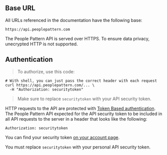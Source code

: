 ## Base URL

All URLs referenced in the documentation have the following base:

`https://api.peoplepattern.com`

The People Pattern API is served over HTTPS. To ensure data privacy, unecrypted HTTP is not supported.

## Authentication

> To authorize, use this code:

```shell
# With shell, you can just pass the correct header with each request
curl https://api.peoplepattern.com/... \
  -H "Authorization: securitytoken"
```

> Make sure to replace `securitytoken` with your API security token.

HTTP requests to the API are protected with [Token Based authentication](https://www.w3.org/2001/sw/Europe/events/foaf-galway/papers/fp/token_based_authentication/).  The People Pattern API expected for the API security token to be included in all API requests to the server in a header that looks like the following:

`Authorization: securitytoken`

You can find your security token [on your account page](https://app.peoplepattern.com/edit).

<aside class="notice">
You must replace <code>securitytoken</code> with your personal API security token.
</aside>
